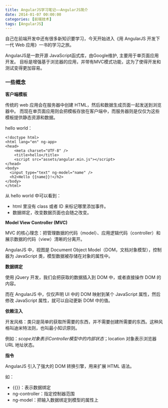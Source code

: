 ```yaml
---
title: AngularJS学习笔记——AngularJS简介
date: 2014-01-07 00:00:00
categories: [前端技术]
tags: [AngularJS]
---
```


自己在前端开发中还有很多新知识要学习，今天开始进入《用 AngularJS 开发下一代 Web 应用》一书的学习之旅。

AngularJS是一款开源 JavaScript函式库，由Google维护, 主要用于单页面应用开发。
目标是增强基于浏览器的应用，并带有MVC模式功能，这为了使得开发和测试变得更加容易。

### 一些概念

**客户端模板**

传统的 web 应用会在服务器中创建 HTML，然后和数据生成页面一起发送到浏览器中。
而现在单页面应用则会把模板存放在客户端中，而服务器则是仅仅为这些模板提供静态资源和数据。

hello world：
```
<!doctype html>
<html lang="en" ng-app>
<head>
	<meta charset="UTF-8" />
	<title>hello</title>
	<script src="assets/angular.min.js"></script>
</head>
<body>
  <input type="text" ng-model="name" />
  <h2>Hello {{name}}!</h2>
</body>
</html>
```

从 hello world 中可以看到：

* html 里没有 class 或者 ID 来标记哪里添加事件。
* 数据绑定，改变数据页面也会随之改变。

**Model View Controller (MVC)**

MVC 的核心理念：把管理数据的代码（model）、应用逻辑代码（controller）和展示数据的代码（view）清晰的分离开。

AngularJS 中，视图是 Document Object Model（DOM，文档对象模型），控制器为 JavaScript 类，模型数据被存储在对象的属性中。

**数据绑定**

使用 jQuery 开发，我们会把获取的数据插入到 DOM 中，或者直接操作 DOM 的内容。

而在 AngularJS 中，仅仅声明 UI 中的 DOM 映射到某个 JavaScript 属性，然后修改 JavaScript 属性，就可以自动更新 DOM 中的值。

**依赖注入**

开发风格：类只是简单的获取所需要的东西，并不需要创建所需要的东西。这种风格叫迪米特法则，也叫最小知识原则。

例如：$scope 对象表示 Controller 模型中的内部状态；$location 对象表示浏览器 URL 地址状态。

**指令**

AngularJS 引入了强大的 DOM 转换引擎，用来扩展 HTML 语法。

如：

* {{}}：表示数据绑定
* ng-controller：指定控制器范围
* ng-model：把输入数据绑定到模型的属性上
